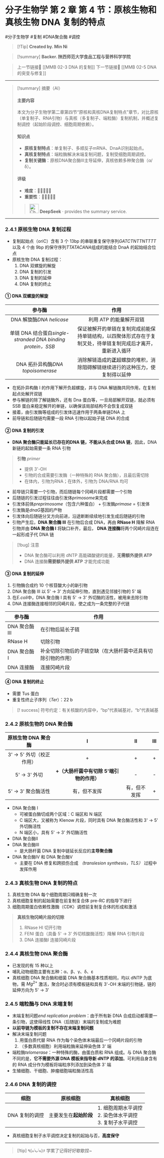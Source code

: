 # 分子生物学 第 2 章 第 4 节：原核生物和真核生物 DNA 复制的特点
#分子生物学 #复制 #DNA聚合酶 #调控


> [!Tip] **Created by. Min Ni**

> [!summary] **Backer. 陕西师范大学食品工程与营养科学学院**

> 上一节链接🔗 [[MMB 02-3 DNA 的复制]]
> 下一节链接🔗 [[MMB 02-5 DNA 的突变与修复]]

---

> [!summary] 摘要（AI）
> 
> #### 主要内容
> 
> 本文为分子生物学第二章第四节“原核和真核DNA复制特点”章节，对比原核（单复制子、RNA引物）与真核（多复制子、端粒酶）复制机制，并概述复制调控（起始阶段调控、细胞周期依赖）。
> 
> #### 知识点
> 
> - **原核复制特点**：单复制子、多顺反子mRNA、DnaA识别起始点。
> - **真核复制特点**：端粒酶解决末端复制问题，复制受细胞周期调控。
> - **复制关键酶**：原核DNA聚合酶Ⅲ主导延伸，真核依赖多种聚合酶（α/δ）。
> 
> #### 评级
> 
> - **难度**：🌿🌿🌿🌿🌿
> - **重要性**：🌟🌟🌟🌟🌟
> 
>><img src="https://img.icons8.com/?size=100&id=YWOidjGxCpFW&format=png&color=000000" alt="ChatGPT Icon" width="30" height="30" style="margin-bottom: -7px;"> **DeepSeek** · provides the summary service.

---

### 2.4.1 原核生物 DNA 复制过程
- 复制起始点（oriC）含有 3 个 13bp 的串联重复保守序列*GATCTNTTNTTTT*以及 4 个由 9bp 的保守序列*TTATACANA*组成的能结合 DnaA 的起始结合位点
- 原核生物 DNA 复制过程：
	1. DNA 双螺旋的解旋
	2. DNA 复制的引发
	3. DNA 复制的延伸
	4. DNA 复制的终止
#### ① DNA 双螺旋的解旋

|                         参与酶                          |                           作用                           |
| :--------------------------------------------------: | :----------------------------------------------------: |
|                DNA 解旋酶*DNA helicase*                 |                     利用 ATP 的能量解开双链                     |
| 单链 DNA 结合蛋白*single-stranded DNA binding protein，SSB* | 保证被解开的单链在复制完成前能保持单链结构，以四聚体形式存在于复制叉处，待单链复制完成后才离开，重新进入循环 |
|             DNA 拓扑异构酶*DNA topoisomerase*             |       消除解链造成的**正**超螺旋的堆积，消除阻碍解链继续进行的这种压力，使复制得以延伸       |
- 在拓扑异构酶 I 的作用下解开负超螺旋，并与 DNA 解链酶共同作用，在复制起点处解开双链
- 参与解链的除了解链酶外，还有 Dna 蛋白等，一旦局部解开双链，就必须有 SSB 蛋白来稳定解开的单链，以确保该局部结构不会恢复成双链
- 接着，由引发酶等组成的引发体迅速作用于两条单链DNA 上
- 前导链和后随链均需要一段 RNA 引物以起始子链 DNA 的合成
#### ② DNA 复制的引发
- **DNA 聚合酶只能延长已存在的DNA 链，不能从头合成 DNA 链**，因此，DNA 新链的起始需要一条 RNA 引物

> **引物** *primer*
> - 提供 3'-OH
> - 引物的合成需要引发酶（一种特殊的 RNA 聚合酶），且最后需切除
> - 在体内，引物为RNA；在体外，引物为 DNA/RNA 均可

- 前导链只需要一个引物，而后随链每个冈崎片段都需要一个引物
- 后随链的引发过程往往由引发体*primosome*来完成
- 引发体前体*preprimosome*（包含六种蛋白） + 引发酶*primase* = 引发体
- 引发酶是*dnaG*基因的产物
- 引发体向后随链分叉方向前进，沿途断断续续地引发生成后随链的引物
- 引物产生后，**DNA 聚合酶 III** 在引物后合成 DNA，再由 **RNase H** 降解 RNA 引物并由 **DNA 聚合酶 I** 将缺口补齐，最后， **DNA 连接酶**将两个冈崎片段连在一起形成子代 DNA 链

> [!bug] 注意
> - DNA 聚合酶可以利用 dNTP 高能磷酸键的能量，**无需额外提供 ATP**
> - DNA 连接酶**需要额外提供 ATP** 才能完成功能

#### ③ DNA 复制的延伸
1. 引物酶合成约 10 个核苷酸大小的新引物
2. DNA 聚合酶 III 以 5' -> 3' 方向延伸引物，直到遇见邻接引物的 5' 端
3. 在*E.coli*中，DNA 聚合酶 I 具有 5' -> 3' 外切酶的活性，被用来去除引物
4. DNA 连接酶连接相邻的冈崎片段，使之成为一条完整的子代链

| 参与酶         | 作用                             |
| ----------- | ------------------------------ |
| DNA 聚合酶 III | 在引物后延长子链                       |
| RNase H     | 切除引物                           |
| DNA 聚合酶 I   | 补全切除引物后的子链空缺（在大肠杆菌中还具有切除引物的作用） |
| DNA 连接酶     | 连接冈崎片段                         |
#### ④ DNA 复制的终止
- 需要 Tus 蛋白
- 重复性终止子序列（*Ter*）：22 b

> [! success] 符号约定：有关核酸的内容中，“bp”代表碱基对，“b”代表碱基

### 2.4.2 原核生物的 DNA 聚合酶

|   原核生物 DNA 聚合酶    |            Ⅰ             |   Ⅱ    |  Ⅲ  |
| :---------------: | :----------------------: | :----: | :-: |
| 3' -> 5' 外切（校正作用） |            +             |   +    |  +  |
|    5' -> 3' 外切    | **+（大肠杆菌中有切除 5'端引物的作用）** |   -    |  -  |
|  5' -> 3' 聚合酶活性   |          有，但不发挥          | 有，但不发挥 |  +  |
- DNA 聚合酶 I
	- 可被蛋白酶切成两个区域：C 端区和 N 端区
	- C 端区大，又被称为 Klenow 片段，同时具有 DNA 聚合酶活性和 3' -> 5' 外切酶活性
	- N 端区小，具有 5' -> 3' 外切酶活性
- DNA 聚合酶Ⅱ
- DNA 聚合酶Ⅲ
	- 是大肠杆菌 DNA 复制中链延长反应的**主导聚合酶**
- DNA 聚合酶Ⅳ 和 DNA 聚合酶Ⅴ
	- 主要在 DNA 修复和跨损伤合成 *（translesion synthesis，TLS）* 过程中发挥作用
### 2.4.3 真核生物 DNA 复制的特点
1. 真核生物 DNA 每个细胞周期只精确复制一次
2. 真核细胞复制的起始需要在前复制复合体 pre-RC 的指导下进行
3. 细胞周期蛋白依赖性激酶（CDK）调控前复制复合体的形成和激活

> **真核生物冈崎片段的切除**
> 1. RNase HⅠ 切开引物
> 2. FENⅠ 蛋白（具备 5' -> 3' 外切核酸酶活性）降解 RNA 引物片段
> 3. DNA 连接酶Ⅰ 连接冈崎片段

### 2.4.4 真核生物 DNA 聚合酶
- 已发现的有 15 种以上
- 哺乳动物细胞主要有五种：α、β、γ、δ、ε
- 真核细胞 DNA 聚合酶和细菌 DNA 聚合酶基本性质相同，均以 dNTP 为底物，需 $Mg^{2+}$ 激活，聚合时必须有模板链和具有 3'-OH 末端的引物链，链的延伸方向为 5' -> 3' 
### 2.4.5 端粒酶与 DNA 末端复制
- 末端复制问题*end replication problem*：由于所有新 DNA 合成启动都需要一条引物，这使得线性 DNA（后随链）末端的复制成为难题
- **以前导链为模板的复制不存在末端复制问题**
- 解决末端复制问题
	1. 用蛋白质代替 RNA 作为每个染色体末端最后一个冈崎片段的引物
	2. （多数真核细胞）利用端粒酶来延伸染色体 3' 端
- 端粒酶*telomerase*：一种特殊的酶，由蛋白质和 RNA 组成。与 DNA 聚合酶不同的是，**它不需要外源 DNA 模板来指导新 dNTP 的添加**。可利用自身含有的 RNA 成分作为模板将端粒序列添加到染色体 3' 端
- 生殖细胞、干细胞、肿瘤细胞端粒酶活性高
### 2.4.6 DNA 复制的调控

| 细胞        | 原核细胞          | 真核细胞                                    |
| --------- | ------------- | --------------------------------------- |
| DNA 复制的调控 | 主要发生在**起始阶段** | 1. 细胞周期水平调控<br>2. 染色体水平调控<br>3. 复制子水平调控 |
- 真核细胞复制子水平调控决定复制的起始与否，**高度保守**

---
> [!tip] ٩(๑˃̵ᴗ˂̵๑)۶ 学累了记得好好歇歇捏~
